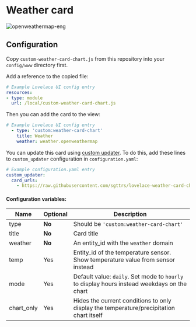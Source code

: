 # Weather card

![openweathermap-eng](https://user-images.githubusercontent.com/33804747/50649716-d987f880-0fa8-11e9-9608-93aa8b2857f4.png)

## Configuration

Copy `custom-weather-card-chart.js` from this repository into your `config/www` directory first.

Add a reference to the copied file:
```yaml
# Example Lovelace UI config entry
resources:
- type: module
  url: /local/custom-weather-card-chart.js
```
Then you can add the card to the view:
```yaml
# Example Lovelace UI config entry
  - type: 'custom:weather-card-chart'
    title: Weather
    weather: weather.openweathermap
```
You can update this card using [custom updater](https://github.com/custom-components/custom_updater). To do this, add these lines to `custom_updater` configuration in `configuration.yaml`:
```yaml
# Example configuration.yaml entry
custom_updater:
  card_urls:
    - https://raw.githubusercontent.com/sgttrs/lovelace-weather-card-chart/master/custom-updater.json
```

#### Configuration variables:

| Name       | Optional | Description                                                                                        |
| ---------- | -------- | -------------------------------------------------------------------------------------------------- |
| type       | **No**   | Should be `'custom:weather-card-chart'`                                                            |
| title      | **No**   | Card title                                                                                         |
| weather    | **No**   | An entity_id with the `weather` domain                                                             |
| temp       | Yes      | Entity_id of the temperature sensor. Show temperature value from sensor instead                    |
| mode       | Yes      | Default value: `daily`. Set mode to `hourly` to display hours instead weekdays on the chart        |
| chart_only | Yes      | Hides the current conditions to only display the temperature/precipitation chart itself            |
